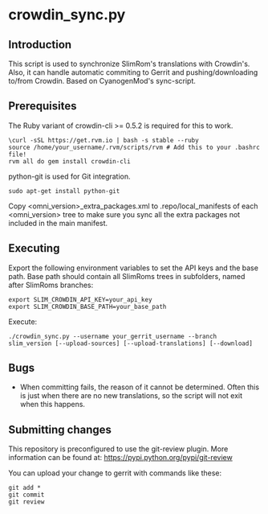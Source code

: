 crowdin_sync.py
==================

Introduction
------------
This script is used to synchronize SlimRom's translations with Crowdin's. Also, it can handle
automatic commiting to Gerrit and pushing/downloading to/from Crowdin.
Based on CyanogenMod's sync-script.

Prerequisites
-------------
The Ruby variant of crowdin-cli >= 0.5.2 is required for this to work.

    \curl -sSL https://get.rvm.io | bash -s stable --ruby
    source /home/your_username/.rvm/scripts/rvm # Add this to your .bashrc file!
    rvm all do gem install crowdin-cli

python-git is used for Git integration.

    sudo apt-get install python-git

Copy <omni_version>_extra_packages.xml to .repo/local_manifests of each <omni_version> tree
to make sure you sync all the extra packages not included in the main manifest.

Executing
---------
Export the following environment variables to set the API keys and the base path.
Base path should contain all SlimRoms trees in subfolders, named after SlimRoms branches:

    export SLIM_CROWDIN_API_KEY=your_api_key
    export SLIM_CROWDIN_BASE_PATH=your_base_path

Execute:

    ./crowdin_sync.py --username your_gerrit_username --branch slim_version [--upload-sources] [--upload-translations] [--download]

Bugs
----
 - When committing fails, the reason of it cannot be determined. Often this is just when there
   are no new translations, so the script will not exit when this happens.

Submitting changes
------------------
This repository is preconfigured to use the git-review plugin. More information can be found at:
https://pypi.python.org/pypi/git-review

You can upload your change to gerrit with commands like these:

    git add *
    git commit
    git review
